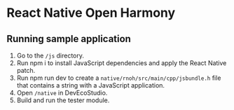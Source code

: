 # React Native Open Harmony

## Running sample application

1. Go to the `/js` directory.
1. Run npm i to install JavaScript dependencies and apply the React Native patch.
1. Run npm run dev to create a `native/rnoh/src/main/cpp/jsbundle.h` file that contains a string with a JavaScript application.
1. Open `/native` in DevEcoStudio.
1. Build and run the tester module.
